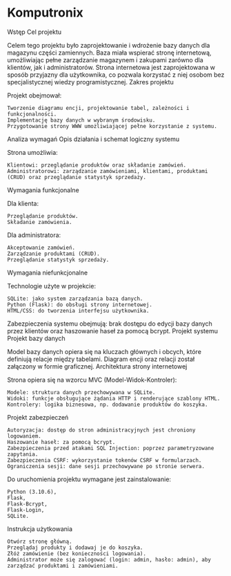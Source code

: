 # Komputronix
Wstęp
Cel projektu

Celem tego projektu było zaprojektowanie i wdrożenie bazy danych dla magazynu części zamiennych. Baza miała wspierać stronę internetową, umożliwiając pełne zarządzanie magazynem i zakupami zarówno dla klientów, jak i administratorów. Strona internetowa jest zaprojektowana w sposób przyjazny dla użytkownika, co pozwala korzystać z niej osobom bez specjalistycznej wiedzy programistycznej.
Zakres projektu

Projekt obejmował:

    Tworzenie diagramu encji, projektowanie tabel, zależności i funkcjonalności.
    Implementację bazy danych w wybranym środowisku.
    Przygotowanie strony WWW umożliwiającej pełne korzystanie z systemu.

Analiza wymagań
Opis działania i schemat logiczny systemu

Strona umożliwia:

    Klientowi: przeglądanie produktów oraz składanie zamówień.
    Administratorowi: zarządzanie zamówieniami, klientami, produktami (CRUD) oraz przeglądanie statystyk sprzedaży.

Wymagania funkcjonalne

Dla klienta:

    Przeglądanie produktów.
    Składanie zamówienia.

Dla administratora:

    Akceptowanie zamówień.
    Zarządzanie produktami (CRUD).
    Przeglądanie statystyk sprzedaży.

Wymagania niefunkcjonalne

Technologie użyte w projekcie:

    SQLite: jako system zarządzania bazą danych.
    Python (Flask): do obsługi strony internetowej.
    HTML/CSS: do tworzenia interfejsu użytkownika.

Zabezpieczenia systemu obejmują: brak dostępu do edycji bazy danych przez klientów oraz haszowanie haseł za pomocą bcrypt.
Projekt systemu
Projekt bazy danych

Model bazy danych opiera się na kluczach głównych i obcych, które definiują relacje między tabelami. Diagram encji oraz relacji został załączony w formie graficznej.
Architektura strony internetowej

Strona opiera się na wzorcu MVC (Model-Widok-Kontroler):

    Modele: struktura danych przechowywana w SQLite.
    Widoki: funkcje obsługujące żądania HTTP i renderujące szablony HTML.
    Kontrolery: logika biznesowa, np. dodawanie produktów do koszyka.

Projekt zabezpieczeń

    Autoryzacja: dostęp do stron administracyjnych jest chroniony logowaniem.
    Haszowanie haseł: za pomocą bcrypt.
    Zabezpieczenia przed atakami SQL Injection: poprzez parametryzowane zapytania.
    Zabezpieczenia CSRF: wykorzystanie tokenów CSRF w formularzach.
    Ograniczenia sesji: dane sesji przechowywane po stronie serwera.

Do uruchomienia projektu wymagane jest zainstalowanie:

    Python (3.10.6),
    Flask,
    Flask-Bcrypt,
    Flask-Login,
    SQLite.

Instrukcja użytkowania

    Otwórz stronę główną.
    Przeglądaj produkty i dodawaj je do koszyka.
    Złóż zamówienie (bez konieczności logowania).
    Administrator może się zalogować (login: admin, hasło: admin), aby zarządzać produktami i zamówieniami.
